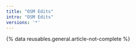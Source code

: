 ```yaml
---
title: "OSM Edits"
intro: "OSM Edits"
versions: '*'
---
```


{% data reusables.general.article-not-complete %}
